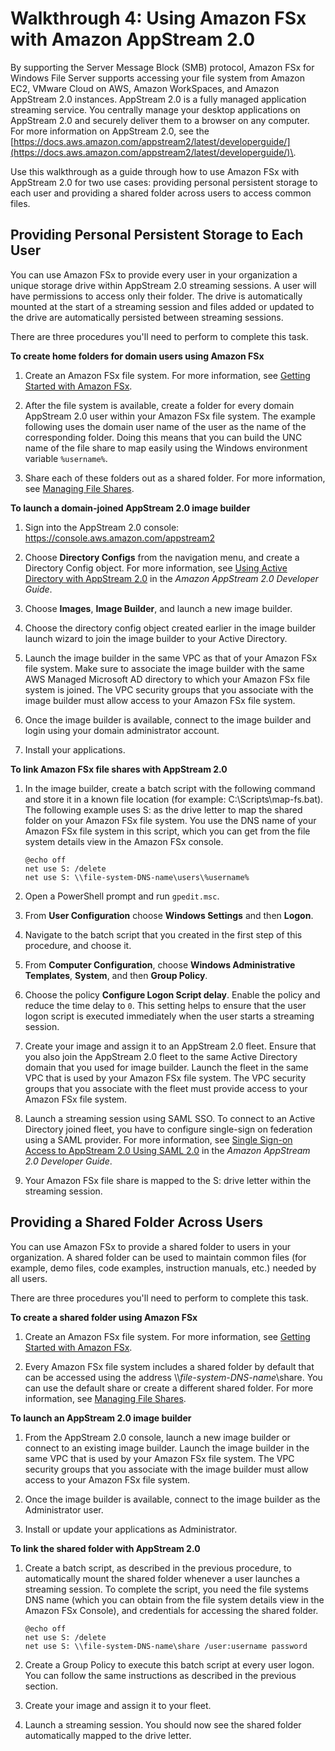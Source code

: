 # Walkthrough 4: Using Amazon FSx with Amazon AppStream 2\.0<a name="walkthrough04-fsx-with-appstream2"></a>

By supporting the Server Message Block \(SMB\) protocol, Amazon FSx for Windows File Server supports accessing your file system from Amazon EC2, VMware Cloud on AWS, Amazon WorkSpaces, and Amazon AppStream 2\.0 instances\. AppStream 2\.0 is a fully managed application streaming service\. You centrally manage your desktop applications on AppStream 2\.0 and securely deliver them to a browser on any computer\. For more information on AppStream 2\.0, see the [https://docs.aws.amazon.com/appstream2/latest/developerguide/](https://docs.aws.amazon.com/appstream2/latest/developerguide/)\.

Use this walkthrough as a guide through how to use Amazon FSx with AppStream 2\.0 for two use cases: providing personal persistent storage to each user and providing a shared folder across users to access common files\.

## Providing Personal Persistent Storage to Each User<a name="fsx-personal-persistent"></a>

You can use Amazon FSx to provide every user in your organization a unique storage drive within AppStream 2\.0 streaming sessions\. A user will have permissions to access only their folder\. The drive is automatically mounted at the start of a streaming session and files added or updated to the drive are automatically persisted between streaming sessions\.

There are three procedures you'll need to perform to complete this task\.

**To create home folders for domain users using Amazon FSx**

1. Create an Amazon FSx file system\. For more information, see [Getting Started with Amazon FSx](getting-started.md)\.

1. After the file system is available, create a folder for every domain AppStream 2\.0 user within your Amazon FSx file system\. The example following uses the domain user name of the user as the name of the corresponding folder\. Doing this means that you can build the UNC name of the file share to map easily using the Windows environment variable `%username%`\.

1. Share each of these folders out as a shared folder\. For more information, see [Managing File Shares](using-file-shares.md#managing-file-shares)\.

**To launch a domain\-joined AppStream 2\.0 image builder**

1. Sign into the AppStream 2\.0 console: [https://console\.aws\.amazon\.com/appstream2](https://console.aws.amazon.com/appstream2)

1. Choose **Directory Configs** from the navigation menu, and create a Directory Config object\. For more information, see [Using Active Directory with AppStream 2\.0](https://docs.aws.amazon.com/appstream2/latest/developerguide/active-directory.html) in the *Amazon AppStream 2\.0 Developer Guide*\.

1. Choose **Images**, **Image Builder**, and launch a new image builder\.

1. Choose the directory config object created earlier in the image builder launch wizard to join the image builder to your Active Directory\.

1. Launch the image builder in the same VPC as that of your Amazon FSx file system\. Make sure to associate the image builder with the same AWS Managed Microsoft AD directory to which your Amazon FSx file system is joined\. The VPC security groups that you associate with the image builder must allow access to your Amazon FSx file system\.

1. Once the image builder is available, connect to the image builder and login using your domain administrator account\.

1. Install your applications\.

**To link Amazon FSx file shares with AppStream 2\.0**

1. In the image builder, create a batch script with the following command and store it in a known file location \(for example: C:\\Scripts\\map\-fs\.bat\)\. The following example uses S: as the drive letter to map the shared folder on your Amazon FSx file system\. You use the DNS name of your Amazon FSx file system in this script, which you can get from the file system details view in the Amazon FSx console\.

   ```
   @echo off
   net use S: /delete 
   net use S: \\file-system-DNS-name\users\%username%
   ```

1. Open a PowerShell prompt and run `gpedit.msc`\.

1. From **User Configuration** choose **Windows Settings** and then **Logon**\.

1. Navigate to the batch script that you created in the first step of this procedure, and choose it\.

1. From **Computer Configuration**, choose **Windows Administrative Templates**, **System**, and then **Group Policy**\.

1. Choose the policy **Configure Logon Script delay**\. Enable the policy and reduce the time delay to `0`\. This setting helps to ensure that the user logon script is executed immediately when the user starts a streaming session\.

1. Create your image and assign it to an AppStream 2\.0 fleet\. Ensure that you also join the AppStream 2\.0 fleet to the same Active Directory domain that you used for image builder\. Launch the fleet in the same VPC that is used by your Amazon FSx file system\. The VPC security groups that you associate with the fleet must provide access to your Amazon FSx file system\.

1. Launch a streaming session using SAML SSO\. To connect to an Active Directory joined fleet, you have to configure single\-sign on federation using a SAML provider\. For more information, see [Single Sign\-on Access to AppStream 2\.0 Using SAML 2\.0](https://docs.aws.amazon.com/appstream2/latest/developerguide/external-identity-providers.html) in the *Amazon AppStream 2\.0 Developer Guide*\.

1. Your Amazon FSx file share is mapped to the S: drive letter within the streaming session\.

## Providing a Shared Folder Across Users<a name="fsx-shared-folder"></a>

You can use Amazon FSx to provide a shared folder to users in your organization\. A shared folder can be used to maintain common files \(for example, demo files, code examples, instruction manuals, etc\.\) needed by all users\.

There are three procedures you'll need to perform to complete this task\.

**To create a shared folder using Amazon FSx**

1. Create an Amazon FSx file system\. For more information, see [Getting Started with Amazon FSx](getting-started.md)\.

1. Every Amazon FSx file system includes a shared folder by default that can be accessed using the address \\\\*file\-system\-DNS\-name*\\share\. You can use the default share or create a different shared folder\. For more information, see [Managing File Shares](using-file-shares.md#managing-file-shares)\.

**To launch an AppStream 2\.0 image builder**

1. From the AppStream 2\.0 console, launch a new image builder or connect to an existing image builder\. Launch the image builder in the same VPC that is used by your Amazon FSx file system\. The VPC security groups that you associate with the image builder must allow access to your Amazon FSx file system\.

1. Once the image builder is available, connect to the image builder as the Administrator user\.

1. Install or update your applications as Administrator\.

**To link the shared folder with AppStream 2\.0**

1. Create a batch script, as described in the previous procedure, to automatically mount the shared folder whenever a user launches a streaming session\. To complete the script, you need the file systems DNS name \(which you can obtain from the file system details view in the Amazon FSx Console\), and credentials for accessing the shared folder\.

   ```
   @echo off
   net use S: /delete
   net use S: \\file-system-DNS-name\share /user:username password
   ```

1. Create a Group Policy to execute this batch script at every user logon\. You can follow the same instructions as described in the previous section\.

1. Create your image and assign it to your fleet\.

1. Launch a streaming session\. You should now see the shared folder automatically mapped to the drive letter\. 